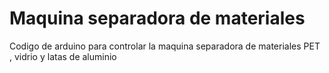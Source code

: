# Maquina separadora de materiales 
 Codigo de arduino para controlar la maquina separadora de materiales  PET , vidrio y latas de aluminio 
